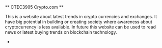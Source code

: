 ** CTEC3905 Crypto.com **


 This is a website about latest trends in crypto currencies and exchanges. It have big potential in building or creating society where awareness about cryptocurrency is less available.
 In future this website can be used to read news or latest buying trends on blockchain technology.  

 *
